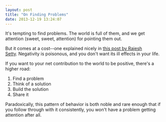 ```yaml
---
layout: post
title: "On Finding Problems"
date: 2013-12-19 13:24:07
---
```


It's tempting to find problems. The world is full of them, and we get attention (sweet, sweet, attention) for pointing them out.

But it comes at a cost--one explained nicely in [this post by Rajesh Setty][1]. Negativity is poisonous, and you don't want its ill effects in your life.

 [1]: http://www.rajeshsetty.com/2013/12/18/here-is-the-problem/ "Here is the Problem"

If you want to your net contribution to the world to be positive, there's a higher road:

1.  Find a problem
2.  Think of a solution
3.  Build the solution
4.  Share it

Paradoxically, this pattern of behavior is both noble and rare enough that if you follow through with it consistently, you won't have a problem getting attention after all.